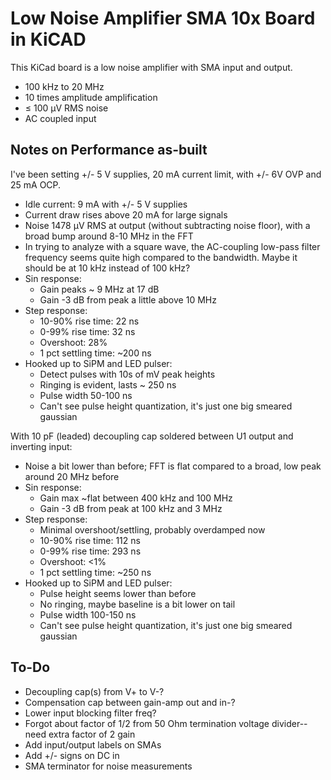 # Low Noise Amplifier SMA 10x Board in KiCAD

This KiCad board is a low noise amplifier with SMA input and output.

- 100 kHz to 20 MHz
- 10 times amplitude amplification
- ≤ 100 µV RMS noise
- AC coupled input

## Notes on Performance as-built

I've been setting +/- 5 V supplies, 20 mA current limit, with +/- 6V OVP and 25 mA OCP.

- Idle current: 9 mA with +/- 5 V supplies
- Current draw rises above 20 mA for large signals
- Noise 1478 µV RMS at output (without subtracting noise floor), with a broad bump around 8-10 MHz in the FFT
- In trying to analyze with a square wave, the AC-coupling low-pass filter frequency seems
  quite high compared to the bandwidth. Maybe it should be at 10 kHz instead of
  100 kHz?
- Sin response:
    - Gain peaks ~ 9 MHz at 17 dB
    - Gain -3 dB from peak a little above 10 MHz
- Step response:
    - 10-90% rise time: 22 ns
    - 0-99% rise time: 32 ns
    - Overshoot: 28%
    - 1 pct settling time: ~200 ns
- Hooked up to SiPM and LED pulser:
    - Detect pulses with 10s of mV peak heights
    - Ringing is evident, lasts ~ 250 ns
    - Pulse width 50-100 ns
    - Can't see pulse height quantization, it's just one big smeared gaussian

With 10 pF (leaded) decoupling cap soldered between U1 output and inverting input:

- Noise a bit lower than before; FFT is flat compared to a broad, low peak around 20 MHz before
- Sin response:
    - Gain max ~flat between 400 kHz and 100 MHz
    - Gain -3 dB from peak at 100 kHz and 3 MHz
- Step response:
    - Minimal overshoot/settling, probably overdamped now
    - 10-90% rise time: 112 ns
    - 0-99% rise time: 293 ns
    - Overshoot: <1%
    - 1 pct settling time: ~250 ns
- Hooked up to SiPM and LED pulser:
    - Pulse height seems lower than before
    - No ringing, maybe baseline is a bit lower on tail
    - Pulse width 100-150 ns
    - Can't see pulse height quantization, it's just one big smeared gaussian

## To-Do

- Decoupling cap(s) from V+ to V-?
- Compensation cap between gain-amp out and in-?
- Lower input blocking filter freq?
- Forgot about factor of 1/2 from 50 Ohm termination voltage divider--need extra factor of 2 gain
- Add input/output labels on SMAs
- Add +/- signs on DC in
- SMA terminator for noise measurements
